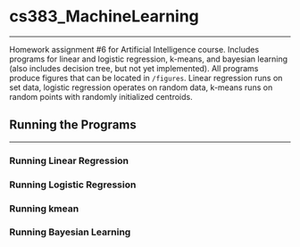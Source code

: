 # cs383_MachineLearning 
---
Homework assignment \#6 for Artificial Intelligence course. Includes programs for linear and logistic regression, k-means, and bayesian learning (also includes decision tree, but not yet implemented). All programs produce figures that can be located in `/figures`. Linear regression runs on set data, logistic regression operates on random data, k-means runs on random points with randomly initialized centroids. 

## Running the Programs
--- 
### Running Linear Regression

### Running Logistic Regression
### Running kmean
### Running Bayesian Learning


